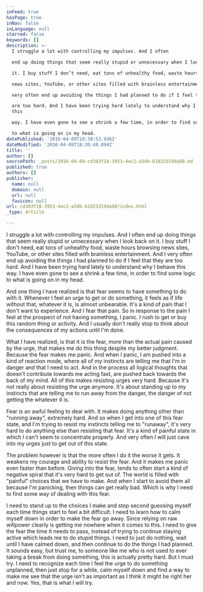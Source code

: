 ```yaml
---
inFeed: true
hasPage: true
inNav: false
inLanguage: null
starred: false
keywords: []
description: >-
  I struggle a lot with controlling my impulses. And I often

  end up doing things that seem really stupid or unnecessary when I look back on

  it. I buy stuff I don’t need, eat tons of unhealthy food, waste hours browsing

  news sites, YouTube, or other sites filled with brainless entertainment. And I

  very often end up avoiding the things I had planned to do if I feel that they

  are too hard. And I have been trying hard lately to understand why I behave
  this

  way. I have even gone to see a shrink a few time, in order to find some logic

  to what is going on in my head.
datePublished: '2016-04-09T18:30:53.936Z'
dateModified: '2016-04-09T18:30:48.094Z'
title: ''
author: []
sourcePath: _posts/2016-04-09-cd303f18-3953-4ec2-a34b-61825d19da88.md
published: true
authors: []
publisher:
  name: null
  domain: null
  url: null
  favicon: null
url: cd303f18-3953-4ec2-a34b-61825d19da88/index.html
_type: Article

---
```

I struggle a lot with controlling my impulses. And I often
end up doing things that seem really stupid or unnecessary when I look back on
it. I buy stuff I don't need, eat tons of unhealthy food, waste hours browsing
news sites, YouTube, or other sites filled with brainless entertainment. And I
very often end up avoiding the things I had planned to do if I feel that they
are too hard. And I have been trying hard lately to understand why I behave this
way. I have even gone to see a shrink a few time, in order to find some logic
to what is going on in my head.

And one thing I have realized is that fear seems to have
something to do with it. Whenever I feel an urge to get or do something, it
feels as if life without that, whatever it is, is almost unbearable. It's a
kind of pain that I don't want to experience. And I fear that pain. So in
response to the pain I feel at the prospect of not having something, I panic. I
rush to get or buy this random thing or activity. And I usually don't really
stop to think about the consequences of my actions until I'm done. 

What I have realized, is that it is the fear, more than the
actual pain caused by the urge, that makes me do this thing despite my better
judgment. Because the fear makes me panic. And when I panic, I am pushed into a
kind of reaction mode, where all of my instincts are telling me that I'm in
danger and that I need to act. And in the process all logical thoughts that
doesn't contribute towards me acting fast, are pushed back towards the back of
my mind. All of this makes resisting urges very hard. Because it's not really
about resisting the urge anymore. It's about standing up to my instincts that
are telling me to run away from the danger, the danger of not getting the
whatever it is. 

Fear is an awful feeling to deal with. It makes doing
anything other than "running away", extremely hard. And so when I get into one
of this fear state, and I'm trying to resist my instincts telling me to
"runaway", it's very hard to do anything else than resisting that fear. It's a
kind of painful state in which I can't seem to concentrate properly. And very
often I will just cave into my urges just to get out of this state.

The problem however is that the more often I do it the worse
it gets. It weakens my courage and ability to resist the fear. And it makes me
panic even faster than before. Giving into the fear, tends to often start a
kind of negative spiral that it's very hard to get out of. The world is filled
with "painful" choices that we have to make. And when I start to avoid them all
because I'm panicking, then things can get really bad. Which is why I need to
find some way of dealing with this fear. 

I need to stand up to the choices I make and stop second
guessing myself each time things start to feel a bit difficult. I need to learn
how to calm myself down in order to make the fear go away. Since relying on raw
willpower clearly is getting me nowhere when it comes to this. I need to give
the fear the time it needs to pass, instead of trying to continue staying
active which leads me to do stupid things. I need to just do nothing, wait
until I have calmed down, and then continue to do the things I had planned. It
sounds easy, but trust me, to someone like me who is not used to ever taking a
break from doing something, this is actually pretty hard. But I must try. I
need to recognize each time I feel the urge to do something unplanned, then
just stop for a while, calm myself down and find a way to make me see that the
urge isn't as important as I think it might be right her and now. Yes, that is
what I will try.